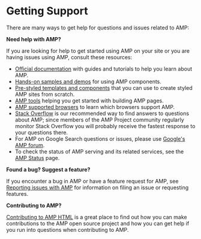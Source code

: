 <!-- DO NOT RENAME OR REMOVE THIS FILE - it's hosted here https://amp.dev/support/ -->

# Getting Support

There are many ways to get help for questions and issues related to AMP:

**Need help with AMP?**

If you are looking for help to get started using AMP on your site or you are
having issues using AMP, consult these resources:

- [Official documentation](https://amp.dev/documentation/guides-and-tutorials/)
  with guides and tutorials to help you learn about AMP.
- [Hands-on samples and demos](https://amp.dev/documentation/examples/) for
  using AMP components.
- [Pre-styled templates and components](https://amp.dev/documentation/templates/)
  that you can use to create styled AMP sites from scratch.
- [AMP tools](https://amp.dev/documentation/tools) helping you get started with
  building AMP pages.
- [AMP supported browsers](https://amp.dev/support/faq/supported-browsers) to
  learn which browsers support AMP.
- [Stack Overflow](http://stackoverflow.com/questions/tagged/amp-html) is our
  recommended way to find answers to questions about AMP; since members of the
  AMP Project community regularly monitor Stack Overflow you will probably
  receive the fastest response to your questions there.
- For AMP on Google Search questions or issues, please use
  [Google's AMP forum](https://goo.gl/utQ1KZ).
- To check the status of AMP serving and its related services, see the
  [AMP Status](https://status.ampproject.org/) page.

**Found a bug? Suggest a feature?**

If you encounter a bug in AMP or have a feature request for AMP, see
[Reporting issues with AMP](https://github.com/ampproject/amphtml/blob/master/CONTRIBUTING.md#reporting-issues-with-amp)
for information on filing an issue or requesting features.

**Contributing to AMP?**

[Contributing to AMP HTML](https://github.com/ampproject/amphtml/blob/master/CONTRIBUTING.md#ongoing-participation)
is a great place to find out how you can make contributions to the AMP open
source project and how you can get help if you run into questions when
contributing to AMP.

